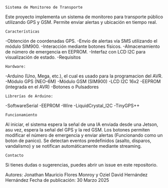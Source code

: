     Sistema de Monitoreo de Transporte
Este proyecto implementa un sistema de monitoreo para transporte público utilizando GPS y GSM. Permite enviar alertas y ubicación en tiempo real.

    Características
-Obtención de coordenadas GPS.
-Envío de alertas vía SMS utilizando el módulo SIM900.
-Interacción mediante botones físicos.
-Almacenamiento de número de emergencia en EEPROM.
-Interfaz con LCD I2C para visualización de estado.
-Requisitos

	Hardware:
-Arduino (Uno, Mega, etc.), el cual es usado para la programacion del AVR.
-Módulo GPS (NEO-6M)
-Módulo GSM (SIM900)
-LCD I2C 16x2
-EEPROM (integrada en el AVR)
-Botones o Pulsadores

	Librerías de Arduino:
-SoftwareSerial
-EEPROM
-Wire
-LiquidCrystal_I2C
-TinyGPS++

	Funcionamiento

Al iniciar, el sistema espera la señal de una IA enviada desde una Jetson, asu vez, espera la señal del GPS y la red GSM.
Los botones permiten modificar el número de emergencia y enviar alertas (Funcionando como un boton de panico).
Se detectan eventos predefinidos (asalto, disparos, vandalismo) y se notifican automáticamente mediante streaming.

	Contacto
Si tienes dudas o sugerencias, puedes abrir un issue en este repositorio.

Autores: Jonathan Mauricio Flores Monroy y Oziel David Hernández Hernández 
Fecha de publicación: 30 Marzo 2025

